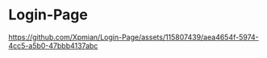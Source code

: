 # Login-Page

https://github.com/Xpmian/Login-Page/assets/115807439/aea4654f-5974-4cc5-a5b0-47bbb4137abc

